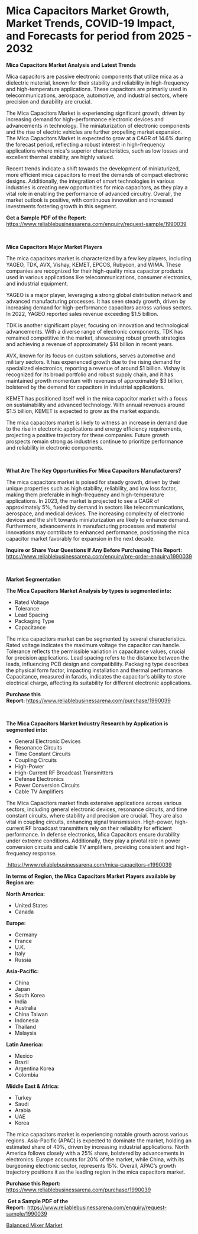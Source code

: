 <p><h1>Mica Capacitors Market Growth, Market Trends, COVID-19 Impact, and Forecasts for period from 2025 - 2032</h1></p><p><strong>Mica Capacitors Market Analysis and Latest Trends</strong></p>
<p><p>Mica capacitors are passive electronic components that utilize mica as a dielectric material, known for their stability and reliability in high-frequency and high-temperature applications. These capacitors are primarily used in telecommunications, aerospace, automotive, and industrial sectors, where precision and durability are crucial.</p><p>The Mica Capacitors Market is experiencing significant growth, driven by increasing demand for high-performance electronic devices and advancements in technology. The miniaturization of electronic components and the rise of electric vehicles are further propelling market expansion. The Mica Capacitors Market is expected to grow at a CAGR of 14.6% during the forecast period, reflecting a robust interest in high-frequency applications where mica's superior characteristics, such as low losses and excellent thermal stability, are highly valued.</p><p>Recent trends indicate a shift towards the development of miniaturized, more efficient mica capacitors to meet the demands of compact electronic designs. Additionally, the integration of smart technologies in various industries is creating new opportunities for mica capacitors, as they play a vital role in enabling the performance of advanced circuitry. Overall, the market outlook is positive, with continuous innovation and increased investments fostering growth in this segment.</p></p>
<p><strong>Get a Sample PDF of the Report:&nbsp;</strong> <a href="https://www.reliablebusinessarena.com/enquiry/request-sample/1990039?utm_campaign=3346&utm_medium=2&utm_source=Github&utm_content=ia&utm_term=06042025&utm_id=mica-capacitors">https://www.reliablebusinessarena.com/enquiry/request-sample/1990039</a></p>
<p>&nbsp;</p>
<p><strong>Mica Capacitors Major Market Players</strong></p>
<p><p>The mica capacitors market is characterized by a few key players, including YAGEO, TDK, AVX, Vishay, KEMET, EPCOS, Rubycon, and WIMA. These companies are recognized for their high-quality mica capacitor products used in various applications like telecommunications, consumer electronics, and industrial equipment.</p><p>YAGEO is a major player, leveraging a strong global distribution network and advanced manufacturing processes. It has seen steady growth, driven by increasing demand for high-performance capacitors across various sectors. In 2022, YAGEO reported sales revenue exceeding $1.5 billion.</p><p>TDK is another significant player, focusing on innovation and technological advancements. With a diverse range of electronic components, TDK has remained competitive in the market, showcasing robust growth strategies and achieving a revenue of approximately $14 billion in recent years.</p><p>AVX, known for its focus on custom solutions, serves automotive and military sectors. It has experienced growth due to the rising demand for specialized electronics, reporting a revenue of around $1 billion. Vishay is recognized for its broad portfolio and robust supply chain, and it has maintained growth momentum with revenues of approximately $3 billion, bolstered by the demand for capacitors in industrial applications.</p><p>KEMET has positioned itself well in the mica capacitor market with a focus on sustainability and advanced technology. With annual revenues around $1.5 billion, KEMET is expected to grow as the market expands.</p><p>The mica capacitors market is likely to witness an increase in demand due to the rise in electronic applications and energy efficiency requirements, projecting a positive trajectory for these companies. Future growth prospects remain strong as industries continue to prioritize performance and reliability in electronic components.</p></p>
<p>&nbsp;</p>
<p><strong>What Are The Key Opportunities For Mica Capacitors Manufacturers?</strong></p>
<p><p>The mica capacitors market is poised for steady growth, driven by their unique properties such as high stability, reliability, and low loss factor, making them preferable in high-frequency and high-temperature applications. In 2023, the market is projected to see a CAGR of approximately 5%, fueled by demand in sectors like telecommunications, aerospace, and medical devices. The increasing complexity of electronic devices and the shift towards miniaturization are likely to enhance demand. Furthermore, advancements in manufacturing processes and material innovations may contribute to enhanced performance, positioning the mica capacitor market favorably for expansion in the next decade.</p></p>
<p><strong>Inquire or Share Your Questions If Any Before Purchasing This Report:</strong> <a href="https://www.reliablebusinessarena.com/enquiry/pre-order-enquiry/1990039?utm_campaign=3346&utm_medium=2&utm_source=Github&utm_content=ia&utm_term=06042025&utm_id=mica-capacitors">https://www.reliablebusinessarena.com/enquiry/pre-order-enquiry/1990039</a></p>
<p>&nbsp;</p>
<p><strong>Market Segmentation</strong></p>
<p><strong>The Mica Capacitors Market Analysis by types is segmented into:</strong></p>
<p><ul><li>Rated Voltage</li><li>Tolerance</li><li>Lead Spacing</li><li>Packaging Type</li><li>Capacitance</li></ul></p>
<p><p>The mica capacitors market can be segmented by several characteristics. Rated voltage indicates the maximum voltage the capacitor can handle. Tolerance reflects the permissible variation in capacitance values, crucial for precision applications. Lead spacing refers to the distance between the leads, influencing PCB design and compatibility. Packaging type describes the physical form factor, impacting installation and thermal performance. Capacitance, measured in farads, indicates the capacitor's ability to store electrical charge, affecting its suitability for different electronic applications.</p></p>
<p><strong>Purchase this Report:&nbsp;</strong><a href="https://www.reliablebusinessarena.com/purchase/1990039?utm_campaign=3346&utm_medium=2&utm_source=Github&utm_content=ia&utm_term=06042025&utm_id=mica-capacitors">https://www.reliablebusinessarena.com/purchase/1990039</a></p>
<p>&nbsp;</p>
<p><strong>The Mica Capacitors Market Industry Research by Application is segmented into:</strong></p>
<p><ul><li>General Electronic Devices</li><li>Resonance Circuits</li><li>Time Constant Circuits</li><li>Coupling Circuits</li><li>High-Power</li><li>High-Current RF Broadcast Transmitters</li><li>Defense Electronics</li><li>Power Conversion Circuits</li><li>Cable TV Amplifiers</li></ul></p>
<p><p>The Mica Capacitors market finds extensive applications across various sectors, including general electronic devices, resonance circuits, and time constant circuits, where stability and precision are crucial. They are also vital in coupling circuits, enhancing signal transmission. High-power, high-current RF broadcast transmitters rely on their reliability for efficient performance. In defense electronics, Mica Capacitors ensure durability under extreme conditions. Additionally, they play a pivotal role in power conversion circuits and cable TV amplifiers, providing consistent and high-frequency response.</p></p>
<p><a href="https://www.reliablebusinessarena.com/mica-capacitors-r1990039?utm_campaign=3346&utm_medium=2&utm_source=Github&utm_content=ia&utm_term=06042025&utm_id=mica-capacitors">&nbsp;https://www.reliablebusinessarena.com/mica-capacitors-r1990039</a></p>
<p><strong>In terms of Region, the Mica Capacitors Market Players available by Region are:</strong></p>
<p>
    <p> <strong> North America: </strong>
        <ul>
            <li>United States</li>
            <li>Canada</li>
        </ul>
        </p> 
    <p> <strong> Europe: </strong>
        <ul>
            <li>Germany</li>
            <li>France</li>
            <li>U.K.</li>
            <li>Italy</li>
            <li>Russia</li>
        </ul>
        </p> 
    <p> <strong> Asia-Pacific: </strong>
        <ul>
            <li>China</li>
            <li>Japan</li>
            <li>South Korea</li>
            <li>India</li>
            <li>Australia</li>
            <li>China Taiwan</li>
            <li>Indonesia</li>
            <li>Thailand</li>
            <li>Malaysia</li>
        </ul>
        </p> 
    <p> <strong> Latin America: </strong>
        <ul>
            <li>Mexico</li>
            <li>Brazil</li>
            <li>Argentina Korea</li>
            <li>Colombia</li>
        </ul>
        </p> 
    <p> <strong> Middle East & Africa: </strong>
        <ul>
            <li>Turkey</li>
            <li>Saudi</li>
            <li>Arabia</li>
            <li>UAE</li>
            <li>Korea</li>
        </ul>
    </p>
    </p>
<p><p>The mica capacitors market is experiencing notable growth across various regions. Asia-Pacific (APAC) is expected to dominate the market, holding an estimated share of 40%, driven by increasing industrial applications. North America follows closely with a 25% share, bolstered by advancements in electronics. Europe accounts for 20% of the market, while China, with its burgeoning electronic sector, represents 15%. Overall, APAC’s growth trajectory positions it as the leading region in the mica capacitors market.</p></p>
<p><strong>Purchase this Report: </strong><a href="https://www.reliablebusinessarena.com/purchase/1990039?utm_campaign=3346&utm_medium=2&utm_source=Github&utm_content=ia&utm_term=06042025&utm_id=mica-capacitors">https://www.reliablebusinessarena.com/purchase/1990039</a></p>
<p>&nbsp;<strong>Get a Sample PDF of the Report:&nbsp;&nbsp;</strong><a href="https://www.reliablebusinessarena.com/enquiry/request-sample/1990039?utm_campaign=3346&utm_medium=2&utm_source=Github&utm_content=ia&utm_term=06042025&utm_id=mica-capacitors">https://www.reliablebusinessarena.com/enquiry/request-sample/1990039</a></p>
<p><strong></strong></p>
<p><p><a href="https://github.com/lanuskarnajc/Market-Research-Report-List-1/blob/main/balanced-mixer-market.md?utm_campaign=3346&utm_medium=2&utm_source=Github&utm_content=ia&utm_term=06042025&utm_id=mica-capacitors">Balanced Mixer Market</a></p></p>